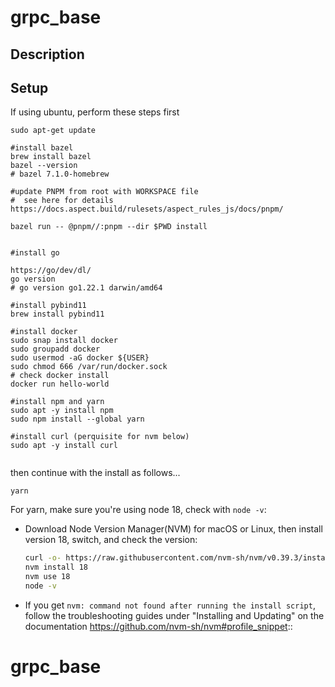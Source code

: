 # grpc_base

## Description

## Setup

If using ubuntu, perform these steps first

```
sudo apt-get update

#install bazel
brew install bazel
bazel --version 
# bazel 7.1.0-homebrew

#update PNPM from root with WORKSPACE file
#  see here for details https://docs.aspect.build/rulesets/aspect_rules_js/docs/pnpm/

bazel run -- @pnpm//:pnpm --dir $PWD install


#install go

https://go/dev/dl/
go version 
# go version go1.22.1 darwin/amd64

#install pybind11
brew install pybind11

#install docker
sudo snap install docker
sudo groupadd docker
sudo usermod -aG docker ${USER}
sudo chmod 666 /var/run/docker.sock
# check docker install
docker run hello-world

#install npm and yarn
sudo apt -y install npm
sudo npm install --global yarn

#install curl (perquisite for nvm below)
sudo apt -y install curl


```

then continue with the install as follows...

```
yarn
```

For yarn, make sure you're using node 18, check with `node -v`:

- Download Node Version Manager(NVM) for macOS or Linux, then install version 18, switch, and check the version:
  ```bash
  curl -o- https://raw.githubusercontent.com/nvm-sh/nvm/v0.39.3/install.sh | bash
  nvm install 18
  nvm use 18
  node -v
  ```
- If you get `nvm: command not found after running the install script`, follow the troubleshooting guides under "Installing and Updating" on the documentation https://github.com/nvm-sh/nvm#profile_snippet::

# grpc_base
